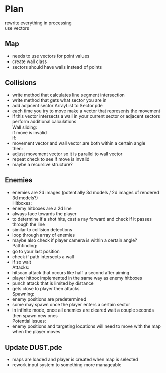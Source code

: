 # Plan
rewrite everything in processing\
use vectors

## Map
- needs to use vectors for point values
- create wall class
- sectors should have walls instead of points

## Collisions
- write method that calculates line segment intersection
- write method that gets what sector you are in
- add adjacent sector ArrayList to Sector.pde
- each time you try to move make a vector that represents the movement
- if this vector intersects a wall in your current sector or adjacent sectors perform additional calculations\
Wall sliding:\
if move is invalid\
if:
- movement vector and wall vector are both within a certain angle\
then:
- adjust movement vector so it is parallel to wall vector
- repeat check to see if move is invalid
- maybe a recursive structure?

## Enemies
- enemies are 2d images (potentially 3d models / 2d images of rendered 3d models?)\
Hitboxes:
- enemy hitboxes are a 2d line
- always face towards the player
- to determine if a shot hits, cast a ray forward and check if it passes through the line
- similar to collision detections
- loop through array of enemies
- maybe also check if player camera is within a certain angle?\
Pathfinding:
- go to your last position
- check if path intersects a wall
- if so wait\
Attacks:
- hitscan attack that occurs like half a second after aiming
- player hitbox implemented in the same way as enemy hitboxes
- punch attack that is limited by distance
- gets close to player then attacks\
Spawning:
- enemy positions are predetermined
- some may spawn once the player enters a certain sector
- in infinite mode, once all enemies are cleared wait a couple seconds then spawn new ones\
Potential issues:
- enemy positions and targeting locations will need to move with the map when the player moves

## Update DUST.pde
- maps are loaded and player is created when map is selected
- rework input system to something more manageable
